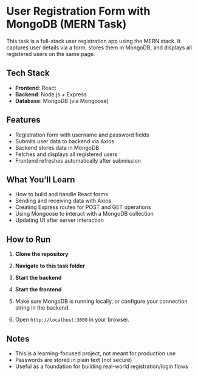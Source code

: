 # User Registration Form with MongoDB (MERN Task)

This task is a full-stack user registration app using the MERN stack. It captures user details via a form, stores them in MongoDB, and displays all registered users on the same page.

## Tech Stack

- **Frontend**: React  
- **Backend**: Node.js + Express  
- **Database**: MongoDB (via Mongoose)

## Features

- Registration form with username and password fields
- Submits user data to backend via Axios
- Backend stores data in MongoDB
- Fetches and displays all registered users
- Frontend refreshes automatically after submission

## What You’ll Learn

- How to build and handle React forms
- Sending and receiving data with Axios
- Creating Express routes for POST and GET operations
- Using Mongoose to interact with a MongoDB collection
- Updating UI after server interaction

## How to Run

1. **Clone the repository**

2. **Navigate to this task folder**

3. **Start the backend**

4. **Start the frontend**

5. Make sure MongoDB is running locally, or configure your connection string in the backend.

6. Open `http://localhost:3000` in your browser.

## Notes

- This is a learning-focused project, not meant for production use
- Passwords are stored in plain text (not secure)
- Useful as a foundation for building real-world registration/login flows
